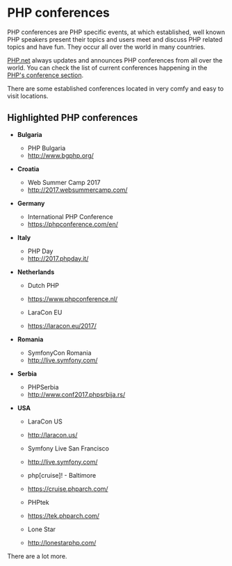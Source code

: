 # PHP conferences

PHP conferences are PHP specific events, at which established, well known PHP
speakers present their topics and users meet and discuss PHP related topics and
have fun. They occur all over the world in many countries.

[PHP.net](http://php.net) always updates and announces PHP conferences from all
over the world. You can check the list of current conferences happening in the
[PHP's conference section](http://php.net/conferences/index.php).

There are some established conferences located in very comfy and easy to visit
locations.

## Highlighted PHP conferences

* **Bulgaria**
  * PHP Bulgaria
  * http://www.bgphp.org/

* **Croatia**
  * Web Summer Camp 2017
  * http://2017.websummercamp.com/

* **Germany**
  * International PHP Conference
  * https://phpconference.com/en/

* **Italy**
  * PHP Day
  * http://2017.phpday.it/

* **Netherlands**
  * Dutch PHP
  * https://www.phpconference.nl/

  * LaraCon EU
  * https://laracon.eu/2017/

* **Romania**
  * SymfonyCon Romania
  * http://live.symfony.com/

* **Serbia**
  * PHPSerbia
  * http://www.conf2017.phpsrbija.rs/

* **USA**
  * LaraCon US
  * http://laracon.us/

  * Symfony Live San Francisco
  * http://live.symfony.com/

  * php[cruise]! - Baltimore
  * https://cruise.phparch.com/

  * PHPtek
  * https://tek.phparch.com/

  * Lone Star
  * http://lonestarphp.com/

There are a lot more.
